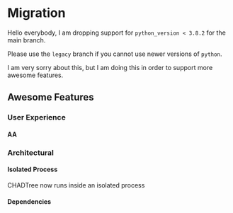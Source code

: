 # Migration

Hello everybody, I am dropping support for `python_version < 3.8.2` for the main branch.

Please use the `legacy` branch if you cannot use newer versions of `python`.

I am very sorry about this, but I am doing this in order to support more awesome features.

## Awesome Features

### User Experience

#### AA

### Architectural

#### Isolated Process

CHADTree now runs inside an isolated process

#### Dependencies
